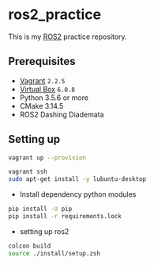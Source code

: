 # ros2_practice

This is my [ROS2](https://index.ros.org/doc/ros2/) practice repository.

## Prerequisites

* [Vagrant](https://www.vagrantup.com/) `2.2.5`
* [Virtual Box](https://www.virtualbox.org/) `6.0.8`
* Python 3.5.6 or more
* CMake 3.14.5
* ROS2 Dashing Diademata

## Setting up

```bash
vagrant up --provision
```

```bash
vagrant ssh
sudo apt-get install -y lubuntu-desktop
```

* Install dependency python modules

```bash
pip install -U pip
pip install -r requirements.lock
```

* setting up ros2

```bash
colcon build
source ./install/setup.zsh 
```